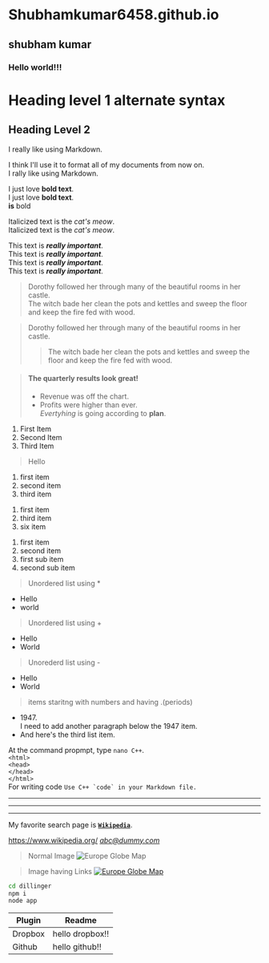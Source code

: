 
# Shubhamkumar6458.github.io

## shubham kumar

### Hello world!!!

Heading level 1 alternate syntax
======

Heading Level 2
------

I really like using Markdown.

I think I'll use it to format all of my documents from now on.  
I rally like using Markdown.  

I just love **bold text**.  
I just love __bold text__.  
**is** bold  

Italicized text is the *cat's meow*.  
Italicized text is the _cat's meow_.  

This text is ***really important***.  
This text is ___really important___.  
This text is __*really important*__.  
This text is **_really important_**.  

> Dorothy followed her through many of the beautiful rooms in her castle.  
> The witch bade her clean the pots and kettles and sweep the floor and keep the fire fed with wood.

> Dorothy followed her through many of the beautiful rooms in her castle.  
>> The witch bade her clean the pots and kettles and sweep the floor and keep the fire fed with wood.


> #### The quarterly results look great!  
>  - Revenue was off the chart.  
>  - Profits were higher than ever.  
>  *Evertyhing* is going according to **plan**. 

1. First Item  
2. Second Item  
3. Third Item  
>Hello
1. first item
1. second item
3. third item
>
1. first item
3. third item
6. six item
>
1. first item
2. second item
  1. first sub item
  2. second sub item


>Unordered list using *
* Hello
* world

>Unordered list using +
+ Hello
+ World

>Unorederd list using -
- Hello
- World

>items staritng with numbers and having .(periods)
- 1947\.  
    I need to add another paragraph below the 1947 item.  
 - And here's the third list item.  

At the command propmpt, type `nano C++`.   
`<html>`      
    `<head>`      
    `</head>`      
`</html>`     
For writing code ``Use C++ `code` in your Markdown file.``  

***

---

___

My favorite search page is **[`Wikipedia`](https://www.wikipedia.org/ "This is wikipedia page")**.

<https://www.wikipedia.org/>
*<abc@dummy.com>*  

>Normal Image
![Europe Globe Map](https://upload.wikimedia.org/wikipedia/commons/thumb/4/44/Europe_orthographic_Caucasus_Urals_boundary_%28with_borders%29.svg/220px-Europe_orthographic_Caucasus_Urals_boundary_%28with_borders%29.svg.png "Europe")

>Image having Links
[![Europe Globe Map](https://upload.wikimedia.org/wikipedia/commons/thumb/4/44/Europe_orthographic_Caucasus_Urals_boundary_%28with_borders%29.svg/220px-Europe_orthographic_Caucasus_Urals_boundary_%28with_borders%29.svg.png "Europe")](https://en.wikipedia.org/wiki/Europe)  


```sh
cd dillinger
npm i
node app
```


| Plugin | Readme |
| ------ | ------ |
| Dropbox | hello dropbox!! |
| Github | hello github!! |
